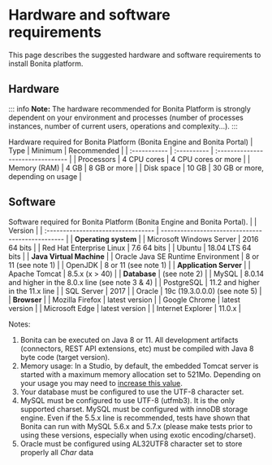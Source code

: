 # Hardware and software requirements

This page describes the suggested hardware and software requirements to install Bonita platform.

## Hardware

::: info
**Note:** The hardware recommended for Bonita Platform is strongly dependent on your environment and
processes (number of processes instances, number of current users, operations and complexity...).
:::

Hardware required for Bonita Platform (Bonita Engine and Bonita Portal)
| Type         | Minimum     | Recommended                       |
| :----------- | :---------- | :-------------------------------- |
| Processors   | 4 CPU cores | 4 CPU cores or more               |
| Memory (RAM) | 4 GB        | 8 GB or more                      |
| Disk space   | 10 GB       | 30 GB or more, depending on usage |

## Software

Software required for Bonita Platform (Bonita Engine and Bonita Portal).
|                                    | Version                                          |
| :--------------------------------- | ------------------------------------------------ |
| **Operating system**               |
| Microsoft Windows Server           | 2016 64 bits                                     |
| Red Hat Enterprise Linux           | 7.6 64 bits                                      |
| Ubuntu                             | 18.04 LTS 64 bits                                |
| **Java Virtual Machine**           |
| Oracle Java SE Runtime Environment | 8 or 11 (see note 1)                             |
| OpenJDK                            | 8 or 11 (see note 1)                             |
| **Application Server**             |
| Apache Tomcat                      | 8.5.x (x > 40)                                   |
| **Database**                       | (see note 2)                                     |
| MySQL                              | 8.0.14 and higher in the 8.0.x line (see note 3 & 4) |
| PostgreSQL                         | 11.2 and higher in the 11.x line                 |
| SQL Server                         | 2017                                             |
| Oracle                             | 19c (19.3.0.0.0) (see note 5)                    |
| **Browser**                        |
| Mozilla Firefox                    | latest version                                   |
| Google Chrome                      | latest version                                   |
| Microsoft Edge                     | latest version                                   |
| Internet Explorer                  | 11.0.x                                           |

Notes:
1. Bonita can be executed on Java 8 or 11. All development artifacts (connectors, REST API extensions, etc) must be compiled with Java 8 byte code (target version).
1. Memory usage: In a Studio, by default, the embedded Tomcat server is started with a maximum memory allocation set to 521Mo. Depending on your usage you may need to [increase this value](bonita-bpm-studio-installation.md).
1. Your database must be configured to use the UTF-8 character set.
1. MySQL must be configured to use UTF-8 (utfmb3). It is the only supported charset.
MySQL must be configured with innoDB storage engine. Even if the 5.5.x line is recommended, tests have shown that Bonita can run with MySQL 5.6.x and 5.7.x (please make tests prior to using these versions, especially when using exotic encoding/charset).
1. Oracle must be configured using AL32UTF8 character set to store properly all *Char* data
